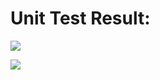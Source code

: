 # Unit Test Result:  
[![](https://img.shields.io/endpoint?url=https://raw.githubusercontent.com/omaus/TestRepo/UnitTestResult/ShieldsIO.json?token=GHSAT0AAAAAABSKRKNKB3XP4MJCR47TU2UYYUFALGA)](https://raw.githubusercontent.com/omaus/TestRepo/UnitTestResult/TestResults.xml?token=GHSAT0AAAAAABSKRKNKNLVKUKSP33ICR5EMYUE73JA)

![](https://github.com/omaus/TestRepo/blob/UnitTestResult/beispielbild.jpg)